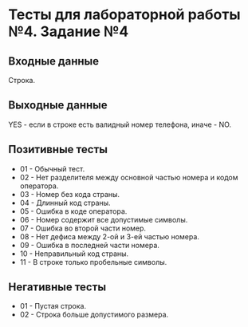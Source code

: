 # Тесты для лабораторной работы №4. Задание №4

## Входные данные
Строка.

## Выходные данные
YES - если в строке есть валидный номер телефона, иначе - NO.

## Позитивные тесты
- 01 - Обычный тест.
- 02 - Нет разделителя между основной частью номера и кодом оператора.
- 03 - Номер без кода страны.
- 04 - Длинный код страны.
- 05 - Ошибка в коде оператора.
- 06 - Номер содержит все допустимые символы.
- 07 - Ошибка во второй части номер.
- 08 - Нет дефиса между 2-ой и 3-ей частью номера.
- 09 - Ошибка в последней части номера.
- 10 - Неправильный код страны.
- 11 - В строке только пробельные символы.

## Негативные тесты
- 01 - Пустая строка.
- 02 - Строка больше допустимого размера.
